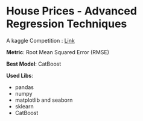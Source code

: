 # House Prices - Advanced Regression Techniques
A kaggle Competition :
[Link](https://www.kaggle.com/competitions/house-prices-advanced-regression-techniques/overview)

**Metric**: Root Mean Squared Error (RMSE)

**Best Model**: CatBoost

**Used Libs**:
- pandas
- numpy
- matplotlib and seaborn
- sklearn
- CatBoost